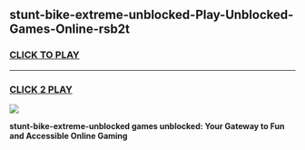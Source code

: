 
## stunt-bike-extreme-unblocked-Play-Unblocked-Games-Online-rsb2t
<h3>
<a href="https://premium76.site?title=stunt-bike-extreme-unblocked&ref=25A">CLICK TO PLAY</a></h3>
<hr>

<h3>
<a href="https://premium76.site?title=stunt-bike-extreme-unblocked&ref=25A">CLICK 2 PLAY</a>
  
</h3>

<a href="https://premium76.site?title=stunt-bike-extreme-unblocked&ref=25A"><img src="https://clearcache.store/games.png"></a>


**stunt-bike-extreme-unblocked games unblocked: Your Gateway to Fun and Accessible Online Gaming**

